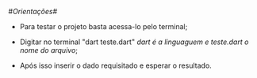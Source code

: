 #*Orientações*#

- Para testar o projeto basta acessa-lo pelo terminal;

- Digitar no terminal "dart teste.dart" _dart é a linguaguem e teste.dart o nome do arquivo_;

- Após isso inserir o dado requisitado e esperar o resultado.
